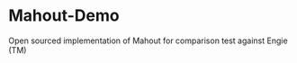 Mahout-Demo
===========

Open sourced implementation of Mahout for comparison test against Engie (TM)
